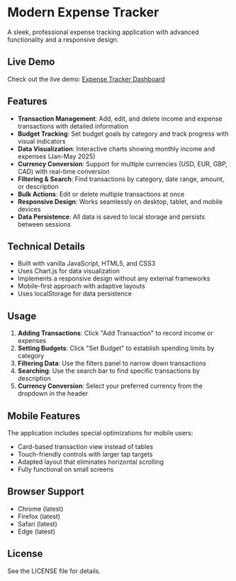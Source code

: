 # Modern Expense Tracker

A sleek, professional expense tracking application with advanced functionality and a responsive design.

## Live Demo

Check out the live demo: [Expense Tracker Dashboard](https://mrprince419.github.io/Expense-Tracker-Dashboard/)

## Features

- **Transaction Management**: Add, edit, and delete income and expense transactions with detailed information
- **Budget Tracking**: Set budget goals by category and track progress with visual indicators
- **Data Visualization**: Interactive charts showing monthly income and expenses (Jan-May 2025)
- **Currency Conversion**: Support for multiple currencies (USD, EUR, GBP, CAD) with real-time conversion
- **Filtering & Search**: Find transactions by category, date range, amount, or description
- **Bulk Actions**: Edit or delete multiple transactions at once
- **Responsive Design**: Works seamlessly on desktop, tablet, and mobile devices
- **Data Persistence**: All data is saved to local storage and persists between sessions

## Technical Details

- Built with vanilla JavaScript, HTML5, and CSS3
- Uses Chart.js for data visualization
- Implements a responsive design without any external frameworks
- Mobile-first approach with adaptive layouts
- Uses localStorage for data persistence

## Usage

1. **Adding Transactions**: Click "Add Transaction" to record income or expenses
2. **Setting Budgets**: Click "Set Budget" to establish spending limits by category
3. **Filtering Data**: Use the filters panel to narrow down transactions
4. **Searching**: Use the search bar to find specific transactions by description
5. **Currency Conversion**: Select your preferred currency from the dropdown in the header

## Mobile Features

The application includes special optimizations for mobile users:
- Card-based transaction view instead of tables
- Touch-friendly controls with larger tap targets
- Adapted layout that eliminates horizontal scrolling
- Fully functional on small screens

## Browser Support

- Chrome (latest)
- Firefox (latest)
- Safari (latest)
- Edge (latest)

## License

See the LICENSE file for details.
